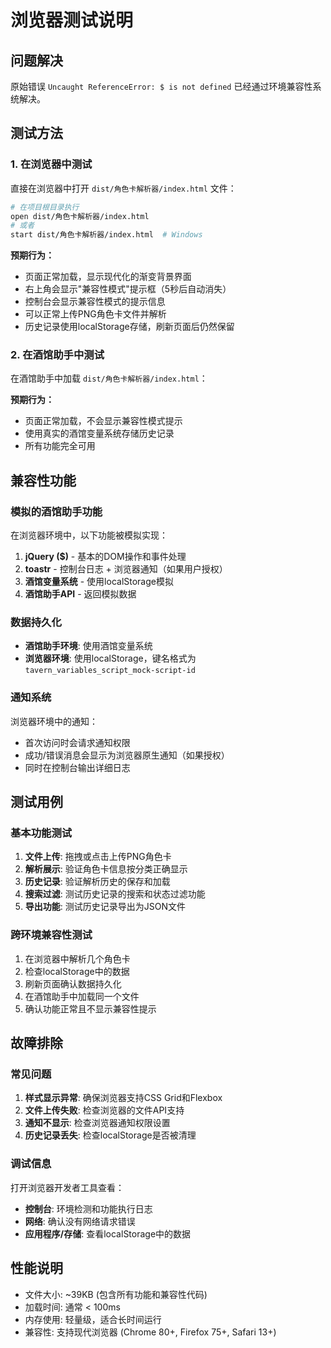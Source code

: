 # 浏览器测试说明

## 问题解决

原始错误 `Uncaught ReferenceError: $ is not defined` 已经通过环境兼容性系统解决。

## 测试方法

### 1. 在浏览器中测试

直接在浏览器中打开 `dist/角色卡解析器/index.html` 文件：

```bash
# 在项目根目录执行
open dist/角色卡解析器/index.html
# 或者
start dist/角色卡解析器/index.html  # Windows
```

**预期行为：**
- 页面正常加载，显示现代化的渐变背景界面
- 右上角会显示"兼容性模式"提示框（5秒后自动消失）
- 控制台会显示兼容性模式的提示信息
- 可以正常上传PNG角色卡文件并解析
- 历史记录使用localStorage存储，刷新页面后仍然保留

### 2. 在酒馆助手中测试

在酒馆助手中加载 `dist/角色卡解析器/index.html`：

**预期行为：**
- 页面正常加载，不会显示兼容性模式提示
- 使用真实的酒馆变量系统存储历史记录
- 所有功能完全可用

## 兼容性功能

### 模拟的酒馆助手功能

在浏览器环境中，以下功能被模拟实现：

1. **jQuery ($)** - 基本的DOM操作和事件处理
2. **toastr** - 控制台日志 + 浏览器通知（如果用户授权）
3. **酒馆变量系统** - 使用localStorage模拟
4. **酒馆助手API** - 返回模拟数据

### 数据持久化

- **酒馆助手环境**: 使用酒馆变量系统
- **浏览器环境**: 使用localStorage，键名格式为 `tavern_variables_script_mock-script-id`

### 通知系统

浏览器环境中的通知：
- 首次访问时会请求通知权限
- 成功/错误消息会显示为浏览器原生通知（如果授权）
- 同时在控制台输出详细日志

## 测试用例

### 基本功能测试

1. **文件上传**: 拖拽或点击上传PNG角色卡
2. **解析展示**: 验证角色卡信息按分类正确显示
3. **历史记录**: 验证解析历史的保存和加载
4. **搜索过滤**: 测试历史记录的搜索和状态过滤功能
5. **导出功能**: 测试历史记录导出为JSON文件

### 跨环境兼容性测试

1. 在浏览器中解析几个角色卡
2. 检查localStorage中的数据
3. 刷新页面确认数据持久化
4. 在酒馆助手中加载同一个文件
5. 确认功能正常且不显示兼容性提示

## 故障排除

### 常见问题

1. **样式显示异常**: 确保浏览器支持CSS Grid和Flexbox
2. **文件上传失败**: 检查浏览器的文件API支持
3. **通知不显示**: 检查浏览器通知权限设置
4. **历史记录丢失**: 检查localStorage是否被清理

### 调试信息

打开浏览器开发者工具查看：
- **控制台**: 环境检测和功能执行日志
- **网络**: 确认没有网络请求错误
- **应用程序/存储**: 查看localStorage中的数据

## 性能说明

- 文件大小: ~39KB (包含所有功能和兼容性代码)
- 加载时间: 通常 < 100ms
- 内存使用: 轻量级，适合长时间运行
- 兼容性: 支持现代浏览器 (Chrome 80+, Firefox 75+, Safari 13+)

